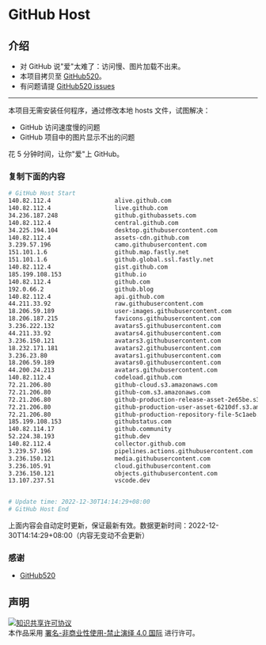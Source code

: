 # GitHub Host
## 介绍
- 对 GitHub 说"爱"太难了：访问慢、图片加载不出来。
- 本项目拷贝至 [GitHub520](https://github.com/521xueweihan/GitHub520)。
- 有问题请提 [GitHub520 issues](https://github.com/521xueweihan/GitHub520/issues/new)

---

本项目无需安装任何程序，通过修改本地 hosts 文件，试图解决：
- GitHub 访问速度慢的问题
- GitHub 项目中的图片显示不出的问题

花 5 分钟时间，让你"爱"上 GitHub。

### 复制下面的内容
```bash
# GitHub Host Start
140.82.112.4                  alive.github.com
140.82.112.4                  live.github.com
34.236.187.248                github.githubassets.com
140.82.112.4                  central.github.com
34.225.194.104                desktop.githubusercontent.com
140.82.112.4                  assets-cdn.github.com
3.239.57.196                  camo.githubusercontent.com
151.101.1.6                   github.map.fastly.net
151.101.1.6                   github.global.ssl.fastly.net
140.82.112.4                  gist.github.com
185.199.108.153               github.io
140.82.112.4                  github.com
192.0.66.2                    github.blog
140.82.112.4                  api.github.com
44.211.33.92                  raw.githubusercontent.com
18.206.59.189                 user-images.githubusercontent.com
18.206.187.215                favicons.githubusercontent.com
3.236.222.132                 avatars5.githubusercontent.com
44.211.33.92                  avatars4.githubusercontent.com
3.236.150.121                 avatars3.githubusercontent.com
18.232.171.181                avatars2.githubusercontent.com
3.236.23.80                   avatars1.githubusercontent.com
18.206.59.189                 avatars0.githubusercontent.com
44.200.24.213                 avatars.githubusercontent.com
140.82.112.4                  codeload.github.com
72.21.206.80                  github-cloud.s3.amazonaws.com
72.21.206.80                  github-com.s3.amazonaws.com
72.21.206.80                  github-production-release-asset-2e65be.s3.amazonaws.com
72.21.206.80                  github-production-user-asset-6210df.s3.amazonaws.com
72.21.206.80                  github-production-repository-file-5c1aeb.s3.amazonaws.com
185.199.108.153               githubstatus.com
140.82.114.17                 github.community
52.224.38.193                 github.dev
140.82.112.4                  collector.github.com
3.239.57.196                  pipelines.actions.githubusercontent.com
3.236.150.121                 media.githubusercontent.com
3.236.105.91                  cloud.githubusercontent.com
3.236.150.121                 objects.githubusercontent.com
13.107.237.51                 vscode.dev


# Update time: 2022-12-30T14:14:29+08:00
# GitHub Host End

```
上面内容会自动定时更新，保证最新有效。数据更新时间：2022-12-30T14:14:29+08:00（内容无变动不会更新）

### 感谢

- [GitHub520](https://github.com/521xueweihan/GitHub520)

## 声明
<a rel="license" href="https://creativecommons.org/licenses/by-nc-nd/4.0/deed.zh"><img alt="知识共享许可协议" style="border-width: 0" src="https://licensebuttons.net/l/by-nc-nd/4.0/88x31.png"></a><br>本作品采用 <a rel="license" href="https://creativecommons.org/licenses/by-nc-nd/4.0/deed.zh">署名-非商业性使用-禁止演绎 4.0 国际</a> 进行许可。